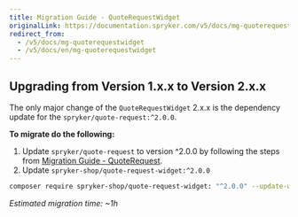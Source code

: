 ```yaml
---
title: Migration Guide - QuoteRequestWidget
originalLink: https://documentation.spryker.com/v5/docs/mg-quoterequestwidget
redirect_from:
  - /v5/docs/mg-quoterequestwidget
  - /v5/docs/en/mg-quoterequestwidget
---
```


## Upgrading from Version 1.x.x to Version 2.x.x
The only major change of the `QuoteRequestWidget` 2.x.x is the dependency update for the `spryker/quote-request:^2.0.0`.

**To migrate do the following:**
1. Update `spryker/quote-request` to version ^2.0.0 by following the steps from [Migration Guide - QuoteRequest](https://documentation.spryker.com/docs/en/mg-quoterequest).
2. Update `spryker-shop/quote-request-widget:^2.0.0`

```bash
composer require spryker-shop/quote-request-widget: "^2.0.0" --update-with-dependencies
```

*Estimated migration time: ~1h*
